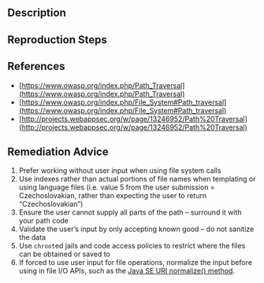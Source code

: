 ## Description


## Reproduction Steps


## References

- [https://www.owasp.org/index.php/Path_Traversal](https://www.owasp.org/index.php/Path_Traversal)
- [https://www.owasp.org/index.php/File_System#Path_traversal](https://www.owasp.org/index.php/File_System#Path_traversal)
- [http://projects.webappsec.org/w/page/13246952/Path%20Traversal](http://projects.webappsec.org/w/page/13246952/Path%20Traversal)


## Remediation Advice

1. Prefer working without user input when using file system calls
2. Use indexes rather than actual portions of file names when templating or using language files (i.e. value 5 from the user submission = Czechoslovakian, rather than expecting the user to return “Czechoslovakian”)
3. Ensure the user cannot supply all parts of the path – surround it with your path code
4. Validate the user’s input by only accepting known good – do not sanitize the data
5. Use `chroot`ed jails and code access policies to restrict where the files can be obtained or saved to
6. If forced to use user input for file operations, normalize the input before using in file I/O APIs, such as the [Java SE URI normalize() method](http://docs.oracle.com/javase/7/docs/api/java/net/URI.html#normalize).

